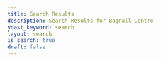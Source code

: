```yaml
---
title: Search Results
description: Search Results for Bagnall Centre
yoast_keyword: search
layout: search
is_search: true
draft: false
---
```


